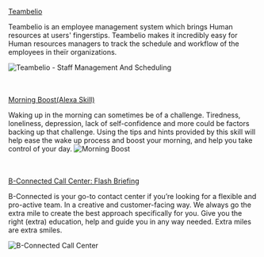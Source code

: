 
[Teambelio](https://www.teambelio.com "Staff Management and scheduling - shift basis") 

Teambelio is an employee management system which brings Human resources at users' fingerstips. Teambelio makes it incredibly easy for Human resources managers to track the schedule and workflow of the employees in theïr organizations.

![Teambelio - Staff Management And Scheduling]({{site.baseurl}}/images/teamelio_fronpage_img.png)


<br /><br />
[Morning Boost(Alexa Skill)](https://www.amazon.com/Voicempathy-Morning-Boost/dp/B088GSQD9K/ref=sr_1_2?dchild=1&keywords=voicempathy&qid=1595930914&sr=8-2)

Waking up in the morning can sometimes be of a challenge. Tiredness, loneliness, depression, lack of self-confidence and more could be factors backing up that challenge. Using the tips and hints provided by this skill will help ease the wake up process and boost your morning, and help you take control of your day.
![Morning Boost]({{site.baseurl}}/images/MorningBoost.JPG)



<br /><br />
[B-Connected Call Center: Flash Briefing](https://www.amazon.com/Voicempathy-B-Connected-Call-Center/dp/B0871KJV1J/ref=sr_1_1?dchild=1&keywords=voicempathy&qid=1595932081&sr=8-1)

B-Connected is your go-to contact center if you’re looking for a flexible and pro-active team. In a creative and customer-facing way. We always go the extra mile to create the best approach specifically for you. Give you the right (extra) education, help and guide you in any way needed. Extra miles are extra smiles.

![B-Connected Call Center]({{site.baseurl}}/images/B-Connected_skill.JPG)

